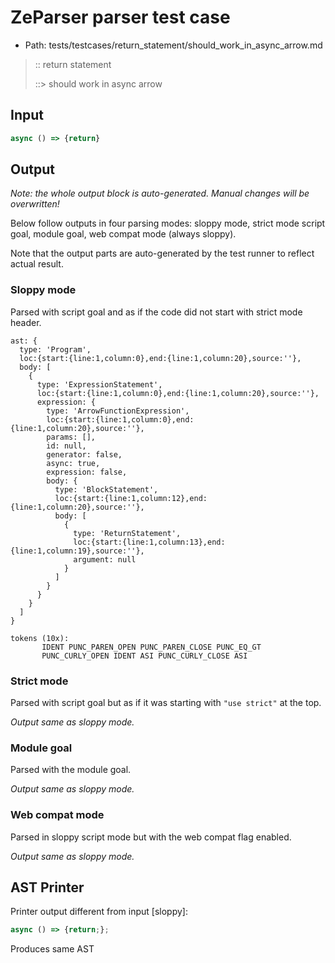 # ZeParser parser test case

- Path: tests/testcases/return_statement/should_work_in_async_arrow.md

> :: return statement
>
> ::> should work in async arrow

## Input

`````js
async () => {return}
`````

## Output

_Note: the whole output block is auto-generated. Manual changes will be overwritten!_

Below follow outputs in four parsing modes: sloppy mode, strict mode script goal, module goal, web compat mode (always sloppy).

Note that the output parts are auto-generated by the test runner to reflect actual result.

### Sloppy mode

Parsed with script goal and as if the code did not start with strict mode header.

`````
ast: {
  type: 'Program',
  loc:{start:{line:1,column:0},end:{line:1,column:20},source:''},
  body: [
    {
      type: 'ExpressionStatement',
      loc:{start:{line:1,column:0},end:{line:1,column:20},source:''},
      expression: {
        type: 'ArrowFunctionExpression',
        loc:{start:{line:1,column:0},end:{line:1,column:20},source:''},
        params: [],
        id: null,
        generator: false,
        async: true,
        expression: false,
        body: {
          type: 'BlockStatement',
          loc:{start:{line:1,column:12},end:{line:1,column:20},source:''},
          body: [
            {
              type: 'ReturnStatement',
              loc:{start:{line:1,column:13},end:{line:1,column:19},source:''},
              argument: null
            }
          ]
        }
      }
    }
  ]
}

tokens (10x):
       IDENT PUNC_PAREN_OPEN PUNC_PAREN_CLOSE PUNC_EQ_GT
       PUNC_CURLY_OPEN IDENT ASI PUNC_CURLY_CLOSE ASI
`````

### Strict mode

Parsed with script goal but as if it was starting with `"use strict"` at the top.

_Output same as sloppy mode._

### Module goal

Parsed with the module goal.

_Output same as sloppy mode._

### Web compat mode

Parsed in sloppy script mode but with the web compat flag enabled.

_Output same as sloppy mode._

## AST Printer

Printer output different from input [sloppy]:

````js
async () => {return;};
````

Produces same AST
